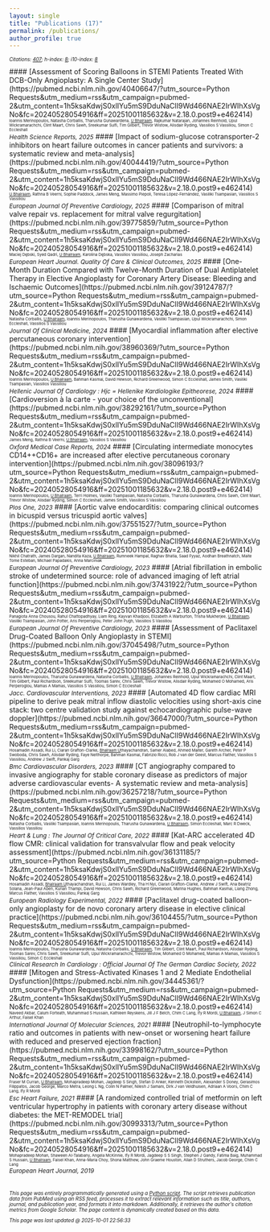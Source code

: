 ```yaml
---
layout: single
title: "Publications (17)"
permalink: /publications/
author_profile: true
---
```


<style>hr { display: none; }</style>

<p style='font-size: 0.7em;'><i>Citations: <u>407</u>; h-index: <u>8</u>; i10-index: <u>8</u></i></p>
#### [Assessment of Scoring Balloons in STEMI Patients Treated With DCB-Only Angioplasty: A Single Center Study](https://pubmed.ncbi.nlm.nih.gov/40406647/?utm_source=Python Requests&utm_medium=rss&utm_campaign=pubmed-2&utm_content=1h5ksaKdwjS0xlIYu5mS9DduNaClI9Wd466NAE2IrWIhXsVgNo&fc=20240528054916&ff=20251001185632&v=2.18.0.post9+e462414)<br><span style='font-size: 0.55em;'>Ioannis Merinopoulos, Natasha Corballis, Tharusha Gunawardena, <u>U Bhalraam</u>, Rajkumar Natarajan, Johannes Reinhold, Upul Wickramarachchi, Clint Maart, Chris Sawh, Sreekumar Sulfi, Tim Gilbert, Trevor Wistow, Alisdair Ryding, Vassilios S Vassiliou, Simon C Eccleshall</span><br><span style='font-size: 0.85em;'><i>Health Science Reports, 2025</i></span>
#### [Impact of sodium-glucose cotransporter-2 inhibitors on heart failure outcomes in cancer patients and survivors: a systematic review and meta-analysis](https://pubmed.ncbi.nlm.nih.gov/40044419/?utm_source=Python Requests&utm_medium=rss&utm_campaign=pubmed-2&utm_content=1h5ksaKdwjS0xlIYu5mS9DduNaClI9Wd466NAE2IrWIhXsVgNo&fc=20240528054916&ff=20251001185632&v=2.18.0.post9+e462414)<br><span style='font-size: 0.55em;'><u>U Bhalraam</u>, Rathna B Veerni, Sophie Paddock, James Meng, Massimo Piepoli, Teresa López-Fernández, Vasiliki Tsampasian, Vassilios S Vassiliou</span><br><span style='font-size: 0.85em;'><i>European Journal Of Preventive Cardiology, 2025</i></span>
#### [Comparison of mitral valve repair vs. replacement for mitral valve regurgitation](https://pubmed.ncbi.nlm.nih.gov/39775859/?utm_source=Python Requests&utm_medium=rss&utm_campaign=pubmed-2&utm_content=1h5ksaKdwjS0xlIYu5mS9DduNaClI9Wd466NAE2IrWIhXsVgNo&fc=20240528054916&ff=20251001185632&v=2.18.0.post9+e462414)<br><span style='font-size: 0.55em;'>Maciej Dębski, Syed Qadri, <u>U Bhalraam</u>, Karolina Dębska, Vassilios Vassiliou, Joseph Zacharias</span><br><span style='font-size: 0.85em;'><i>European Heart Journal. Quality Of Care & Clinical Outcomes, 2025</i></span>
#### [One-Month Duration Compared with Twelve-Month Duration of Dual Antiplatelet Therapy in Elective Angioplasty for Coronary Artery Disease: Bleeding and Ischaemic Outcomes](https://pubmed.ncbi.nlm.nih.gov/39124787/?utm_source=Python Requests&utm_medium=rss&utm_campaign=pubmed-2&utm_content=1h5ksaKdwjS0xlIYu5mS9DduNaClI9Wd466NAE2IrWIhXsVgNo&fc=20240528054916&ff=20251001185632&v=2.18.0.post9+e462414)<br><span style='font-size: 0.55em;'>Natasha Corballis, <u>U Bhalraam</u>, Ioannis Merinopoulos, Tharusha Gunawardena, Vasiliki Tsampasian, Upul Wickramarachchi, Simon Eccleshall, Vassilios S Vassiliou</span><br><span style='font-size: 0.85em;'><i>Journal Of Clinical Medicine, 2024</i></span>
#### [Myocardial inflammation after elective percutaneous coronary intervention](https://pubmed.ncbi.nlm.nih.gov/38960369/?utm_source=Python Requests&utm_medium=rss&utm_campaign=pubmed-2&utm_content=1h5ksaKdwjS0xlIYu5mS9DduNaClI9Wd466NAE2IrWIhXsVgNo&fc=20240528054916&ff=20251001185632&v=2.18.0.post9+e462414)<br><span style='font-size: 0.55em;'>Ioannis Merinopoulos, <u>U Bhalraam</u>, Bahman Kasmai, David Hewson, Richard Greenwood, Simon C Eccleshall, James Smith, Vasiliki Tsampasian, Vassilios Vassiliou</span><br><span style='font-size: 0.85em;'><i>Hellenic Journal Of Cardiology : Hjc = Hellenike Kardiologike Epitheorese, 2024</i></span>
#### [Cardioversion à la carte - your choice of the unconventional](https://pubmed.ncbi.nlm.nih.gov/38292161/?utm_source=Python Requests&utm_medium=rss&utm_campaign=pubmed-2&utm_content=1h5ksaKdwjS0xlIYu5mS9DduNaClI9Wd466NAE2IrWIhXsVgNo&fc=20240528054916&ff=20251001185632&v=2.18.0.post9+e462414)<br><span style='font-size: 0.55em;'>James Meng, Rathna B Veerni, <u>U Bhalraam</u>, Vassilios S Vassiliou</span><br><span style='font-size: 0.85em;'><i>Oxford Medical Case Reports, 2024</i></span>
#### [Circulating intermediate monocytes CD14++CD16+ are increased after elective percutaneous coronary intervention](https://pubmed.ncbi.nlm.nih.gov/38096193/?utm_source=Python Requests&utm_medium=rss&utm_campaign=pubmed-2&utm_content=1h5ksaKdwjS0xlIYu5mS9DduNaClI9Wd466NAE2IrWIhXsVgNo&fc=20240528054916&ff=20251001185632&v=2.18.0.post9+e462414)<br><span style='font-size: 0.55em;'>Ioannis Merinopoulos, <u>U Bhalraam</u>, Terri Holmes, Vasiliki Tsampasian, Natasha Corballis, Tharusha Gunawardena, Chris Sawh, Clint Maart, Trevor Wistow, Alisdair Ryding, Simon C Eccleshall, James Smith, Vassilios S Vassiliou</span><br><span style='font-size: 0.85em;'><i>Plos One, 2023</i></span>
#### [Aortic valve endocarditis: comparing clinical outcomes in bicuspid versus tricuspid aortic valves](https://pubmed.ncbi.nlm.nih.gov/37551527/?utm_source=Python Requests&utm_medium=rss&utm_campaign=pubmed-2&utm_content=1h5ksaKdwjS0xlIYu5mS9DduNaClI9Wd466NAE2IrWIhXsVgNo&fc=20240528054916&ff=20251001185632&v=2.18.0.post9+e462414)<br><span style='font-size: 0.55em;'>Nikhil Chatrath, James Dargan, Nandita Kaza, <u>U Bhalraam</u>, Rumneek Hampal, Raghav Bhatia, Saad Fyyaz, Aodhan Breathnatch, Maite Tome Esteban, Michael Papadakis, Anna Marciniak</span><br><span style='font-size: 0.85em;'><i>European Journal Of Preventive Cardiology, 2023</i></span>
#### [Atrial fibrillation in embolic stroke of undetermined source: role of advanced imaging of left atrial function](https://pubmed.ncbi.nlm.nih.gov/37431922/?utm_source=Python Requests&utm_medium=rss&utm_campaign=pubmed-2&utm_content=1h5ksaKdwjS0xlIYu5mS9DduNaClI9Wd466NAE2IrWIhXsVgNo&fc=20240528054916&ff=20251001185632&v=2.18.0.post9+e462414)<br><span style='font-size: 0.55em;'>Panagiota Anna Chousou, Rahul Chattopadhyay, Liam Ring, Kayvan Khadjooi, Elizabeth A Warburton, Trisha Mukherjee, <u>U Bhalraam</u>, Vasiliki Tsampasian, John Potter, Aris Perperoglou, Peter John Pugh, Vassilios S Vassiliou</span><br><span style='font-size: 0.85em;'><i>European Journal Of Preventive Cardiology, 2023</i></span>
#### [Assessment of Paclitaxel Drug-Coated Balloon Only Angioplasty in STEMI](https://pubmed.ncbi.nlm.nih.gov/37045498/?utm_source=Python Requests&utm_medium=rss&utm_campaign=pubmed-2&utm_content=1h5ksaKdwjS0xlIYu5mS9DduNaClI9Wd466NAE2IrWIhXsVgNo&fc=20240528054916&ff=20251001185632&v=2.18.0.post9+e462414)<br><span style='font-size: 0.55em;'>Ioannis Merinopoulos, Tharusha Gunawardena, Natasha Corballis, <u>U Bhalraam</u>, Johannes Reinhold, Upul Wickramarachchi, Clint Maart, Tim Gilbert, Paul Richardson, Sreekumar Sulfi, Toomas Sarev, Chris Sawh, Trevor Wistow, Alisdair Ryding, Mohamed O Mohamed, Aris Perperoglou, Mamas A Mamas, Vassilios S Vassiliou, Simon C Eccleshall</span><br><span style='font-size: 0.85em;'><i>Jacc. Cardiovascular Interventions, 2023</i></span>
#### [Automated 4D flow cardiac MRI pipeline to derive peak mitral inflow diastolic velocities using short-axis cine stack: two centre validation study against echocardiographic pulse-wave doppler](https://pubmed.ncbi.nlm.nih.gov/36647000/?utm_source=Python Requests&utm_medium=rss&utm_campaign=pubmed-2&utm_content=1h5ksaKdwjS0xlIYu5mS9DduNaClI9Wd466NAE2IrWIhXsVgNo&fc=20240528054916&ff=20251001185632&v=2.18.0.post9+e462414)<br><span style='font-size: 0.55em;'>Hosamadin Assadi, Rui Li, Ciaran Grafton-Clarke, <u>Bhalraam U</u>thayachandran, Samer Alabed, Ahmed Maiter, Gareth Archer, Peter P Swoboda, Chris Sawh, Alisdair Ryding, Faye Nelthorpe, Bahman Kasmai, Fabrizio Ricci, Rob J van der Geest, Marcus Flather, Vassilios S Vassiliou, Andrew J Swift, Pankaj Garg</span><br><span style='font-size: 0.85em;'><i>Bmc Cardiovascular Disorders, 2023</i></span>
#### [CT angiography compared to invasive angiography for stable coronary disease as predictors of major adverse cardiovascular events- A systematic review and meta-analysis](https://pubmed.ncbi.nlm.nih.gov/36257218/?utm_source=Python Requests&utm_medium=rss&utm_campaign=pubmed-2&utm_content=1h5ksaKdwjS0xlIYu5mS9DduNaClI9Wd466NAE2IrWIhXsVgNo&fc=20240528054916&ff=20251001185632&v=2.18.0.post9+e462414)<br><span style='font-size: 0.55em;'>Natasha Corballis, Vasiliki Tsampasian, Ioannis Merinopoulis, Tharusha Gunawardena, <u>U Bhalraam</u>, Simon Eccleshall, Marc R Dweck, Vassilios Vassiliou</span><br><span style='font-size: 0.85em;'><i>Heart & Lung : The Journal Of Critical Care, 2022</i></span>
#### [Kat-ARC accelerated 4D flow CMR: clinical validation for transvalvular flow and peak velocity assessment](https://pubmed.ncbi.nlm.nih.gov/36131185/?utm_source=Python Requests&utm_medium=rss&utm_campaign=pubmed-2&utm_content=1h5ksaKdwjS0xlIYu5mS9DduNaClI9Wd466NAE2IrWIhXsVgNo&fc=20240528054916&ff=20251001185632&v=2.18.0.post9+e462414)<br><span style='font-size: 0.55em;'>Hosamadin Assadi, <u>Bhalraam U</u>thayachandran, Rui Li, James Wardley, Tha H Nyi, Ciaran Grafton-Clarke, Andrew J Swift, Ana Beatriz Solana, Jean-Paul Aben, Kurian Thampi, David Hewson, Chris Sawh, Richard Greenwood, Marina Hughes, Bahman Kasmai, Liang Zhong, Marcus Flather, Vassilios S Vassiliou, Pankaj Garg</span><br><span style='font-size: 0.85em;'><i>European Radiology Experimental, 2022</i></span>
#### [Paclitaxel drug-coated balloon-only angioplasty for de novo coronary artery disease in elective clinical practice](https://pubmed.ncbi.nlm.nih.gov/36104455/?utm_source=Python Requests&utm_medium=rss&utm_campaign=pubmed-2&utm_content=1h5ksaKdwjS0xlIYu5mS9DduNaClI9Wd466NAE2IrWIhXsVgNo&fc=20240528054916&ff=20251001185632&v=2.18.0.post9+e462414)<br><span style='font-size: 0.55em;'>Ioannis Merinopoulos, Tharusha Gunawardena, Natasha Corballis, <u>U Bhalraam</u>, Tim Gilbert, Clint Maart, Paul Richardson, Alisdair Ryding, Toomas Sarev, Chris Sawh, Sreekumar Sulfi, Upul Wickramarachchi, Trevor Wistow, Mohamed O Mohamed, Mamas A Mamas, Vassilios S Vassiliou, Simon C Eccleshall</span><br><span style='font-size: 0.85em;'><i>Clinical Research In Cardiology : Official Journal Of The German Cardiac Society, 2022</i></span>
#### [Mitogen and Stress-Activated Kinases 1 and 2 Mediate Endothelial Dysfunction](https://pubmed.ncbi.nlm.nih.gov/34445361/?utm_source=Python Requests&utm_medium=rss&utm_campaign=pubmed-2&utm_content=1h5ksaKdwjS0xlIYu5mS9DduNaClI9Wd466NAE2IrWIhXsVgNo&fc=20240528054916&ff=20251001185632&v=2.18.0.post9+e462414)<br><span style='font-size: 0.55em;'>Naveed Akbar, Calum Forteath, Muhammad S Hussain, Kathleen Reyskens, Jill J F Belch, Chim C Lang, Ify R Mordi, <u>U Bhalraam</u>, J Simon C Arthur, Faisel Khan</span><br><span style='font-size: 0.85em;'><i>International Journal Of Molecular Sciences, 2021</i></span>
#### [Neutrophil-to-lymphocyte ratio and outcomes in patients with new-onset or worsening heart failure with reduced and preserved ejection fraction](https://pubmed.ncbi.nlm.nih.gov/33998162/?utm_source=Python Requests&utm_medium=rss&utm_campaign=pubmed-2&utm_content=1h5ksaKdwjS0xlIYu5mS9DduNaClI9Wd466NAE2IrWIhXsVgNo&fc=20240528054916&ff=20251001185632&v=2.18.0.post9+e462414)<br><span style='font-size: 0.55em;'>Fraser M Curran, <u>U Bhalraam</u>, Mohapradeep Mohan, Jagdeep S Singh, Stefan D Anker, Kenneth Dickstein, Alexander S Doney, Gerasimos Filippatos, Jacob George, Marco Metra, Leong L Ng, Colin N Palmer, Nilesh J Samani, Dirk J van Veldhuisen, Adriaan A Voors, Chim C Lang, Ify R Mordi</span><br><span style='font-size: 0.85em;'><i>Esc Heart Failure, 2021</i></span>
#### [A randomized controlled trial of metformin on left ventricular hypertrophy in patients with coronary artery disease without diabetes: the MET-REMODEL trial](https://pubmed.ncbi.nlm.nih.gov/30993313/?utm_source=Python Requests&utm_medium=rss&utm_campaign=pubmed-2&utm_content=1h5ksaKdwjS0xlIYu5mS9DduNaClI9Wd466NAE2IrWIhXsVgNo&fc=20240528054916&ff=20251001185632&v=2.18.0.post9+e462414)<br><span style='font-size: 0.55em;'>Mohapradeep Mohan, Shaween Al-Talabany, Angela McKinnie, Ify R Mordi, Jagdeep S S Singh, Stephen J Gandy, Fatima Baig, Muhammad S Hussain, <u>U Bhalraam</u>, Faisel Khan, Anna-Maria Choy, Shona Matthew, John Graeme Houston, Allan D Struthers, Jacob George, Chim C Lang</span><br><span style='font-size: 0.85em;'><i>European Heart Journal, 2019</i></span>
<p style='font-size: 0.7em;'><br><br><i>This page was entirely programmatically generated using a <a href='https://github.com/CoolShades/coolshades.github.io/blob/master/_python/publications.py'>Python script</a>. The script retrieves publication data from PubMed using an RSS feed, processes it to extract relevant information such as title, authors, journal, and publication year, and formats it into markdown. Additionally, it retrieves the author's citation metrics from Google Scholar. The page content is dynamically created based on this data.</i></p><p style='font-size: 0.7em;'><i>This page was last updated @ 2025-10-01 22:56:33</i></p>

